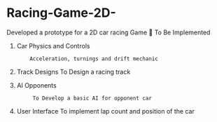 # Racing-Game-2D-
Developed a prototype for a 2D car racing Game
	To Be Implemented

1.	Car Physics and Controls
           
            Acceleration, turnings and drift mechanic

2.	Track Designs
                  To Design a racing track

3.	AI Opponents
        
             To Develop a basic AI for opponent car

4.	User Interface
                                  To implement lap count and position of the car

